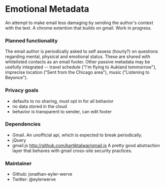 # Emotional Metadata

An attempt to make email less damaging by sending the author's context with the text. A chrome extention that builds on gmail. Work in progress.

### Planned functionality

The email author is periodically asked to self assess (hourly?) on questions regarding mental, physical and emotional status. These are shared with whitelisted contacts as an email footer. Other passive metadata may be usefully integrated -- travel schedule ("I'm flying to Aukland tommorrow"), imprecise location ("Sent from the Chicago area"), music ("Listening to Beyonce").

### Privacy goals

- defaults to no sharing, must opt in for all behavior
- no data stored in the cloud
- behavior is transparent to sender, can edit footer

### Dependencies

- Gmail. An unofficial api, which is expected to break periodically. 
- jQuery 
- gmail.js http://github.com/kartiktalwar/gmail.js A pretty good abstraction layer that behaves with gmail cross-site security practices. 

### Maintainer

- Github: jonathan-eyler-werve 
- Twitter: @eylerwerve 




